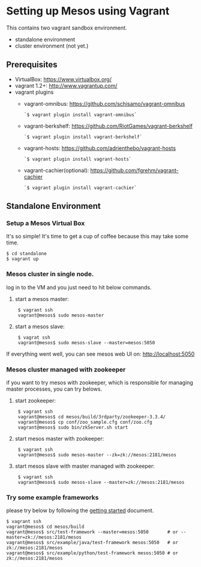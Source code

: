 Setting up Mesos using Vagrant
===

This contains two vagrant sandbox environment.

* standalone environment
* cluster environment (not yet.)


Prerequisites
----
* VirtualBox: <https://www.virtualbox.org/>
* vagrant 1.2+: <http://www.vagrantup.com/>
* vagrant plugins
    * vagrant-omnibus: <https://github.com/schisamo/vagrant-omnibus>

          `$ vagrant plugin install vagrant-omnibus`
    * vagrant-berkshelf: <https://github.com/RiotGames/vagrant-berkshelf>

          `$ vagrant plugin install vagrant-berkshelf`
    * vagrant-hosts: <https://github.com/adrienthebo/vagrant-hosts> 

          `$ vagrant plugin install vagrant-hosts`
    * vagrant-cachier(optional): <https://github.com/fgrehm/vagrant-cachier>

          `$ vagrant plugin install vagrant-cachier`
 
Standalone Environment
----
### Setup a Mesos Virtual Box
It's so simple! It's time to get a cup of coffee because this may take some time.

    $ cd standalone
    $ vagrant up
    
### Mesos cluster in single node.
log in to the VM and you just need to hit below commands.

1. start a mesos master:

        $ vagrant ssh
        vagrant@mesos$ sudo mesos-master
1. start a mesos slave:

        $ vagrat ssh
        vagrant@mesos$ sudo mesos-slave --master=mesos:5050

If everything went well, you can see mesos web UI on: <http://localhost:5050>

### Mesos cluster managed with zookeeper
if you want to try mesos with zookeeper, which is responsible for managing master processes, you can try belows.

1. start zookeeper:

        $ vagrant ssh
        vagrant@mesos$ cd mesos/build/3rdparty/zookeeper-3.3.4/
        vagrant@mesos$ cp conf/zoo_sample.cfg conf/zoo.cfg
        vagrant@mesos$ sudo bin/zkServer.sh start

1. start mesos master with zookeeper:

        $ vagrant ssh
        vagrant@mesos$ sudo mesos-master --zk=zk://mesos:2181/mesos

1. start mesos slave with master managed with zookeeper:

        $ vagrant ssh
        vagrant@mesos$ sudo mesos-slave --master=zk://mesos:2181/mesos

### Try some example frameworks
please try below by following the [getting started](http://mesos.apache.org/gettingstarted/) document.

    $ vagrant ssh
    vagrant@mesos$ cd mesos/build
    vagrant@mesos$ src/test-framework --master=mesos:5050       # or --master=zk://mesos:2181/mesos
    vagrant@mesos$ src/example/java/test-framework mesos:5050   # or zk://mesos:2181/mesos
    vagrant@mesos$ src/example/python/test-framework mesos:5050 # or zk://mesos:2181/mesos

